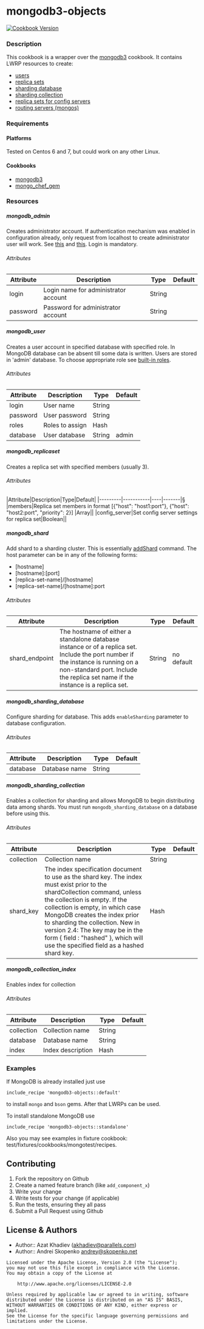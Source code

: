 # mongodb3-objects
[![Cookbook Version](https://img.shields.io/cookbook/v/mongodb3-objects.svg)](https://supermarket.chef.io/cookbooks/mongodb3-objects)

### Description

This cookbook is a wrapper over the [mongodb3](https://supermarket.chef.io/cookbooks/mongodb3) cookbook. It contains LWRP resources to create:
* [users](https://docs.mongodb.com/manual/tutorial/manage-users-and-roles/)
* [replica sets](https://docs.mongodb.com/manual/core/replication/)
* [sharding database](https://docs.mongodb.com/manual/core/sharded-cluster-components/)
* [sharding collection](https://docs.mongodb.com/v3.0/reference/command/shardCollection/)
* [replica sets for config servers](https://docs.mongodb.com/manual/core/sharded-cluster-config-servers/)
* [routing servers (mongos)](https://docs.mongodb.com/manual/reference/program/mongos/)

### Requirements

#### Platforms

Tested on Centos 6 and 7, but could work on any other Linux.

#### Cookbooks

* [mongodb3](https://supermarket.chef.io/cookbooks/mongodb3)
* [mongo_chef_gem](https://supermarket.chef.io/cookbooks/mongodb3)

### Resources

##### mongodb_admin

Creates administrator account. If authentication mechanism was enabled in configuration already, only request from localhost to create administrator user will work. See [this](https://docs.mongodb.org/manual/tutorial/enable-authentication/) and [this](https://docs.mongodb.org/manual/core/security-users/#localhost-exception). Login is mandatory.

###### Attributes
|Attribute|Description|Type|Default|
|---------|-----------|----|-------|
|login|Login name for administrator account|String||
|password|Password for administrator account|String||


##### mongodb_user

Creates a user account in specified database with specified role. In MongoDB database can be absent till some data is written. Users are stored in 'admin' database. To choose appropriate role see [built-in roles](https://docs.mongodb.org/manual/reference/built-in-roles/).

###### Attributes
|Attribute|Description|Type|Default|
|---------|-----------|----|-------|
|login|User name|String||
|password|User password|String||
|roles|Roles to assign|Hash||
|database|User database|String|admin|

##### mongodb_replicaset

Creates a replica set with specified members (usually 3).

###### Attributes
|Attribute|Description|Type|Default|
|---------|-----------|----|-------|§
|members|Replica set members in format [{"host": "host1:port"}, {"host": "host2:port", "priority": 2}] |Array||
|config_server|Set config server settings for replica set|Boolean||

##### mongodb_shard

Add shard to a sharding cluster. This is essentially [addShard](https://docs.mongodb.com/v3.0/reference/method/sh.addShard/) command. The host parameter can be in any of the following forms:
- \[hostname\]
- \[hostname\]:\[port\]
- \[replica-set-name\]/\[hostname\]
- \[replica-set-name\]/\[hostname\]:port

###### Attributes
|Attribute|Description|Type|Default|
|---------|-----------|----|-------|
|shard_endpoint|The hostname of either a standalone database instance or of a replica set. Include the port number if the instance is running on a non-standard port. Include the replica set name if the instance is a replica set.|String|no default|

##### mongodb_sharding_database

Configure sharding for database. This adds `enableSharding` parameter to database configuration.

###### Attributes
|Attribute|Description|Type|Default|
|---------|-----------|----|-------|
|database|Database name|String||

##### mongodb_sharding_collection

Enables a collection for sharding and allows MongoDB to begin distributing data among shards. You must run `mongodb_sharding_database` on a database before using this.

###### Attributes
|Attribute|Description|Type|Default|
|---------|-----------|----|-------|
|collection|Collection name|String||
|shard_key|The index specification document to use as the shard key. The index must exist prior to the shardCollection command, unless the collection is empty. If the collection is empty, in which case MongoDB creates the index prior to sharding the collection. New in version 2.4: The key may be in the form { field : "hashed" }, which will use the specified field as a hashed shard key.|Hash||

##### mongodb_collection_index

Enables index for collection

###### Attributes
|Attribute|Description|Type|Default|
|---------|-----------|----|-------|
|collection|Collection name|String||
|database|Database name|String||
|index|Index description|Hash||

### Examples

If MongoDB is already installed just use

    include_recipe 'mongodb3-objects::default'

to install `mongo` and `bson` gems. After that LWRPs can be used.

To install standalone MongoDB use

    include_recipe 'mongodb3-objects::standalone'

Also you may see examples in fixture cookbook: test/fixtures/cookbooks/mongotest/recipes.

## Contributing
1. Fork the repository on Github
2. Create a named feature branch (like `add_component_x`)
3. Write your change
4. Write tests for your change (if applicable)
5. Run the tests, ensuring they all pass
6. Submit a Pull Request using Github

## License & Authors
* Author:: Azat Khadiev (akhadiev@parallels.com)
* Author:: Andrei Skopenko <andrey@skopenko.net>

```text
Licensed under the Apache License, Version 2.0 (the "License");
you may not use this file except in compliance with the License.
You may obtain a copy of the License at

    http://www.apache.org/licenses/LICENSE-2.0

Unless required by applicable law or agreed to in writing, software
distributed under the License is distributed on an "AS IS" BASIS,
WITHOUT WARRANTIES OR CONDITIONS OF ANY KIND, either express or implied.
See the License for the specific language governing permissions and
limitations under the License.
```
